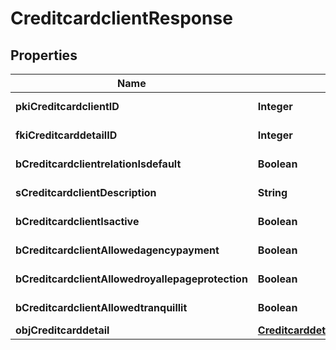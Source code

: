 

# CreditcardclientResponse

## Properties

Name | Type | Description | Notes
------------ | ------------- | ------------- | -------------
**pkiCreditcardclientID** | **Integer** | The unique ID of the Creditcardclient | 
**fkiCreditcarddetailID** | **Integer** | The unique ID of the Creditcarddetail | 
**bCreditcardclientrelationIsdefault** | **Boolean** | Whether if it&#39;s an relationisdefault | 
**sCreditcardclientDescription** | **String** | The description of the Creditcardclient | 
**bCreditcardclientIsactive** | **Boolean** | Whether the creditcardclient is active or not | 
**bCreditcardclientAllowedagencypayment** | **Boolean** | Whether if it&#39;s an allowedagencypayment | 
**bCreditcardclientAllowedroyallepageprotection** | **Boolean** | Whether if it&#39;s an allowedroyallepageprotection | 
**bCreditcardclientAllowedtranquillit** | **Boolean** | Whether if it&#39;s an allowedtranquillit | 
**objCreditcarddetail** | [**CreditcarddetailResponseCompound**](CreditcarddetailResponseCompound.md) |  | 




